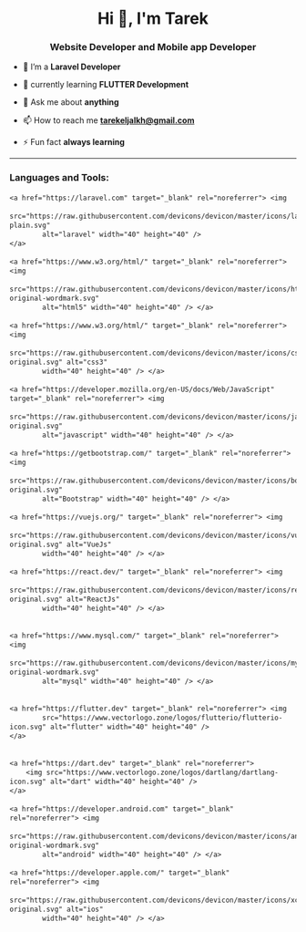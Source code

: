 <h1 align="center">Hi 👋, I'm Tarek</h1>
<h3 align="center">Website Developer and Mobile app Developer</h3>

- 🌱 I’m a **Laravel Developer** 
  
- 🌱 currently learning **FLUTTER Development**

- 💬 Ask me about **anything**

- 📫 How to reach me **tarekeljalkh@gmail.com**

- ⚡ Fun fact **always learning**


<hr></hr>
</p>


<h3 align="left">Languages and Tools:</h3>
<p align="left">

    <a href="https://laravel.com" target="_blank" rel="noreferrer"> <img
            src="https://raw.githubusercontent.com/devicons/devicon/master/icons/laravel/laravel-plain.svg"
            alt="laravel" width="40" height="40" />
    </a>

    <a href="https://www.w3.org/html/" target="_blank" rel="noreferrer"> <img
            src="https://raw.githubusercontent.com/devicons/devicon/master/icons/html5/html5-original-wordmark.svg"
            alt="html5" width="40" height="40" /> </a>

    <a href="https://www.w3.org/html/" target="_blank" rel="noreferrer"> <img
            src="https://raw.githubusercontent.com/devicons/devicon/master/icons/css3/css3-original.svg" alt="css3"
            width="40" height="40" /> </a>

    <a href="https://developer.mozilla.org/en-US/docs/Web/JavaScript" target="_blank" rel="noreferrer"> <img
            src="https://raw.githubusercontent.com/devicons/devicon/master/icons/javascript/javascript-original.svg"
            alt="javascript" width="40" height="40" /> </a>

    <a href="https://getbootstrap.com/" target="_blank" rel="noreferrer"> <img
            src="https://raw.githubusercontent.com/devicons/devicon/master/icons/bootstrap/bootstrap-original.svg"
            alt="Bootstrap" width="40" height="40" /> </a>

    <a href="https://vuejs.org/" target="_blank" rel="noreferrer"> <img
            src="https://raw.githubusercontent.com/devicons/devicon/master/icons/vuejs/vuejs-original.svg" alt="VueJs"
            width="40" height="40" /> </a>

    <a href="https://react.dev/" target="_blank" rel="noreferrer"> <img
            src="https://raw.githubusercontent.com/devicons/devicon/master/icons/react/react-original.svg" alt="ReactJs"
            width="40" height="40" /> </a>


    <a href="https://www.mysql.com/" target="_blank" rel="noreferrer"> <img
            src="https://raw.githubusercontent.com/devicons/devicon/master/icons/mysql/mysql-original-wordmark.svg"
            alt="mysql" width="40" height="40" /> </a>


    <a href="https://flutter.dev" target="_blank" rel="noreferrer"> <img
            src="https://www.vectorlogo.zone/logos/flutterio/flutterio-icon.svg" alt="flutter" width="40" height="40" />
    </a>


    <a href="https://dart.dev" target="_blank" rel="noreferrer">
        <img src="https://www.vectorlogo.zone/logos/dartlang/dartlang-icon.svg" alt="dart" width="40" height="40" />
    </a>

    <a href="https://developer.android.com" target="_blank" rel="noreferrer"> <img
            src="https://raw.githubusercontent.com/devicons/devicon/master/icons/android/android-original-wordmark.svg"
            alt="android" width="40" height="40" /> </a>

    <a href="https://developer.apple.com/" target="_blank" rel="noreferrer"> <img
            src="https://raw.githubusercontent.com/devicons/devicon/master/icons/xcode/xcode-original.svg" alt="ios"
            width="40" height="40" /> </a>

</p>
